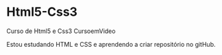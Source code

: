 # Html5-Css3
 Curso de Html5 e Css3 CursoemVideo


 Estou estudando HTML e CSS e aprendendo a criar repositório no gitHub.
